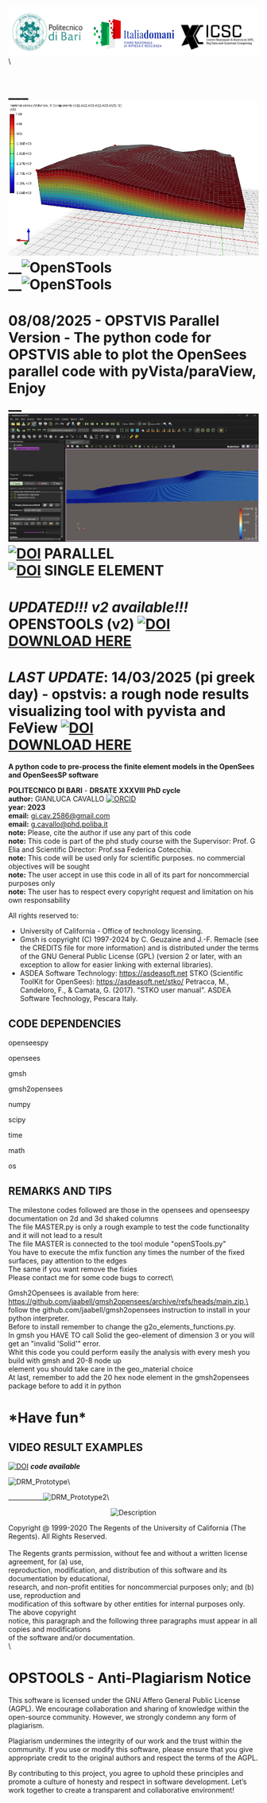 

![logo](logo.png)\




___![OpenSTools](InitialStaticAnalysis.png)\
__![OpenSTools](animation.gif)\
__![OpenSTools](animation%20(2).gif)
==========
08/08/2025 - OPSTVIS Parallel Version - The python code for OPSTVIS able to plot the OpenSees parallel code with pyVista/paraView, Enjoy \
__![OpenSTools](PARAVIEW.png) [![DOI](https://zenodo.org/badge/DOI/10.5281/zenodo.16835626.svg)](https://doi.org/10.5281/zenodo.16835626) PARALLEL \
[![DOI](https://zenodo.org/badge/DOI/10.5281/zenodo.15025232.svg)](https://doi.org/10.5281/zenodo.15025232) SINGLE ELEMENT
==========
***UPDATED!!! v2 available!!!***
OPENSTOOLS (v2)
[![DOI](https://zenodo.org/badge/DOI/10.5281/zenodo.14056127.svg)](https://doi.org/10.5281/zenodo.14056127) \
[DOWNLOAD HERE](https://doi.org/10.5281/zenodo.14056127)
==========
***LAST UPDATE***:
14/03/2025 (pi greek day) - opstvis: a rough node results visualizing tool with pyvista and FeView [![DOI](https://zenodo.org/badge/DOI/10.5281/zenodo.15025232.svg)](https://doi.org/10.5281/zenodo.15025232)
\
[DOWNLOAD HERE](https://zenodo.org/records/15025232)
==========

**A python code to pre-process the finite element models in the OpenSees and OpenSeesSP software**

**POLITECNICO DI BARI** - **DRSATE XXXVIII PhD cycle**\
**author:** GIANLUCA CAVALLO 
[![ORCID](https://img.shields.io/badge/ORCID-ID-green?logo=orcid)](https://orcid.org/0000-0002-1825-0097)\
**year: 2023**\
**email:** gi.cav.2586@gmail.com\
**email:** g.cavallo@phd.poliba.it\
**note:** Please, cite the author if use any part of this code\
**note:** This code is part of the phd study course with the Supervisor: Prof. G Elia and Scientific Director: Prof.ssa Federica Cotecchia.\
**note:** This code will be used only for scientific purposes. no commercial objectives will be sought\
**note:** The user accept in use this code in all of its part for noncommercial purposes only\
**note:** The user has to respect every copyright request and limitation on his own responsability

All rights reserved to:
- University of California - Office of technology licensing.
- Gmsh is copyright (C) 1997-2024 by C. Geuzaine and J.-F. Remacle (see the CREDITS file for more information) and is distributed under the terms of the GNU General Public License (GPL) (version 2 
  or later, with an exception to allow for easier linking with external libraries). 
- ASDEA Software Technology: https://asdeasoft.net 
STKO (Scientific ToolKit for OpenSees): https://asdeasoft.net/stko/ 
Petracca, M., Candeloro, F., & Camata, G. (2017). "STKO user manual". ASDEA Software Technology, Pescara Italy.

CODE DEPENDENCIES
-----------------

openseespy  

opensees 

gmsh 

gmsh2opensees 

numpy 

scipy 

time 

math 

os


REMARKS AND TIPS
----------------

The milestone codes followed are those in the opensees and openseespy documentation on 2d and 3d shaked columns\
The file MASTER.py is only a rough example to test the code functionality and it will not lead to a result\
The file MASTER is connected to the tool module "openSTools.py"\
You have to execute the mfix function any times the number of the fixed surfaces, pay attention to the edges\
The same if you want remove the fixies\
Please contact me for some code bugs to correct\

Gmsh2Opensees is available from  here: https://github.com/jaabell/gmsh2opensees/archive/refs/heads/main.zip,\
follow the github.com/jaabell/gmsh2opensees instruction to install in your python interpreter.\
Before to install remember to change the g2o_elements_functions.py.\
In gmsh you HAVE TO call Solid the geo-element of dimension 3 or you will get an "invalid 'Solid'" error.\
Whit this code you could perform easily the analysis with every mesh you build with gmsh and 20-8 node up \
element you should take care in the geo_material choice\
At last, remember to add the 20 hex node element in the gmsh2opensees package before to add it in python

\***Have fun***
=============================




VIDEO RESULT EXAMPLES
---------------------
[![DOI](https://zenodo.org/badge/DOI/10.5281/zenodo.14174620.svg)](https://doi.org/10.5281/zenodo.14174620) ***code available***


![DRM_Prototype](GIF_pendio.gif)\

___________![DRM_Prototype2](2DPrototype.gif)\

<div align="center">
<img src="output.gif" alt="Description" width="800" height="600" />
</div>


Copyright @ 1999-2020 The Regents of the University of California (The Regents). All Rights Reserved.\
\
The Regents grants permission, without fee and without a written license agreement, for (a) use, \
reproduction, modification, and distribution of this software and its documentation by educational, \
research, and non-profit entities for noncommercial purposes only; and (b) use, reproduction and \
modification of this software by other entities for internal purposes only. The above copyright \
notice, this paragraph and the following three paragraphs must appear in all copies and modifications \
of the software and/or documentation.\
\

OPSTOOLS - Anti-Plagiarism Notice
==================================
This software is licensed under the GNU Affero General Public License (AGPL). We encourage collaboration and sharing of knowledge within the open-source community. However, we strongly condemn any form of plagiarism.

Plagiarism undermines the integrity of our work and the trust within the community. If you use or modify this software, please ensure that you give appropriate credit to the original authors and respect the terms of the AGPL.

By contributing to this project, you agree to uphold these principles and promote a culture of honesty and respect in software development. Let’s work together to create a transparent and collaborative environment!


